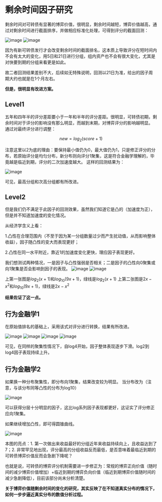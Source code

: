 # 剩余时间因子研究

剩余时间对可转债有显著的博弈价值，很明显，剩余时间越短，博弈价值越高，通过对剩余时间进行截面排序，并做相应标准化处理，可得到评分的截面回测：

![image](https://github.com/ruanjz6235/cbond/assets/51026474/4784f500-52db-4ec8-8aeb-473a6bc64722)
![image](https://github.com/ruanjz6235/cbond/assets/51026474/fa05b931-dd57-4e7e-bd06-60f9f25355a6)

因为有新可转债发行才会改变剩余时间的截面排名，这本质上导致评分在短时间内不会有太大的变化，用5日和21日进行分组，组内资产也不会有很大变化，尤其是对快要到期的分组来看更是如此。

故二者回测结果差别不大，后续如无特殊说明，回测以21日为准，给出的因子周期大约也就是在1个月左右。



**但是，很明显有改进方案。**

## Level1

五年和四年半的评分差距要小于一年和半年的评分差距。很明显，可转债初期，剩余时间对于评分的影响没有那么明显，而越到末期，对博弈评分的影响越明显。
通过对最终评分进行调整：

$$new = log_2(score + 1)$$

注意这里以2为底的理由：要保持最小值仍为0，最大值仍为1，只是修正评分的分布，若原始评分是均匀分布，新分布则向评分1聚集，这是符合金融学理解的，毕竟越是临近到期，评分的二次加速度越大。
这样的回测结果为：

![image](https://github.com/ruanjz6235/cbond/assets/51026474/ac315841-f43a-4d3e-84c4-56d1810e65ab)

可见，最高分组和次高分组都有所改进。


## Level2
但是我们仍不满足于此因子的回测效果，虽然我们知道它是凸的（加速度为正），但是并不知道加速度的变化情况。

从经济学含义上看：

1.凸性在合理范围内（不至于因为某一分组数量过少而产生扰动值，从而影响整体收益），因子随凸性的变大而表现更好；

2.凸性在同一水平附近，靠近1的加速度变化更快，理应因子表现更好。

我们想测试两种情况，一是因子与凸性强弱是否相关；二是因子的凸性向0聚集或向1聚集是否会影响到因子的表现。
![image](https://github.com/ruanjz6235/cbond/assets/51026474/bdf964a7-ba67-480d-abb9-431d3ec4d0bb)
![image](https://github.com/ruanjz6235/cbond/assets/51026474/4f52c27a-b03e-4585-86e3-a6857ff517eb)

上第一张图是$log_2(x+1)$和$log_10(9x+1)$，绿线是$log_2(x+1)$
上第二张图是$2x-x^2$和$log_10(9x+1)$，绿线是$2x-x^2$

**结果佐证了这一点。**

## 行为金融学1
在原始值排名的基础上，采用该式对评分进行转换，结果有所改进。

![image](https://github.com/ruanjz6235/cbond/assets/51026474/5db2ea9c-d10b-4e54-95d1-98c11562f9d6)
![image](https://github.com/ruanjz6235/cbond/assets/51026474/3f5d88fd-66a1-43d9-808e-6fcaa221d411)
![image](https://github.com/ruanjz6235/cbond/assets/51026474/415efa71-4683-4097-8e2f-eb76534eeebe)
![image](https://github.com/ruanjz6235/cbond/assets/51026474/8aee3cd7-23b1-41c0-a6a6-a1eaad8fdca4)

可见，在同样的聚集性情况下，自log4开始，因子整体表现逐步下滑。log2到log4因子表现持续上升。

## 行为金融学2

如果换一种分布聚集性，即分布向1聚集，结果改变较为明显。
当分布改为（注意，与该分布同等凸性的分布为log10）

![image](https://github.com/ruanjz6235/cbond/assets/51026474/c64c7585-daaa-4087-95d2-51209bb838ad)

可以获得分层十分明显的因子，这比log系列因子表现都更好，这证实了评分修正应向1聚集。

如果继续增加凸性，即可得圆锥曲线。

![image](https://github.com/ruanjz6235/cbond/assets/51026474/fcd52855-714d-4602-878f-9b6b401135c1)

本图的亮点：1. 第一次做出来收益最好的分组近年来收益持续向上，且收益达到了7；2. 非常罕见地出现，评分最高的分组收益反而最低，是否意味着最临近到期的可转债博弈价值反而会急剧下降呢？


也就是说，可转债的博弈评分机制需要进一步修正为：常规的博弈正向价值（随时间的减少博弈价值增加）+临近到期的博弈负向价值（临近到期博弈价值随时间的减少急剧降低），目前该部分尚未分析清楚。


**关于博弈价值随剩余时间的变化的研究，其实反映了在不知道真实分布的情况下，如何一步步逼近真实分布的数值分析过程。**

